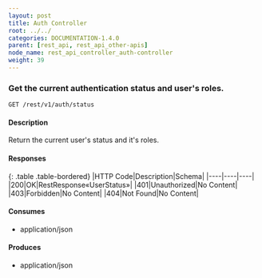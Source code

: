 ```yaml
---
layout: post
title: Auth Controller
root: ../../
categories: DOCUMENTATION-1.4.0
parent: [rest_api, rest_api_other-apis]
node_name: rest_api_controller_auth-controller
weight: 39
---
```


### Get the current authentication status and user's roles.
```
GET /rest/v1/auth/status
```

#### Description

Return the current user's status and it's roles.

#### Responses

{: .table .table-bordered}
|HTTP Code|Description|Schema|
|----|----|----|
|200|OK|RestResponse«UserStatus»|
|401|Unauthorized|No Content|
|403|Forbidden|No Content|
|404|Not Found|No Content|


#### Consumes

* application/json

#### Produces

* application/json


